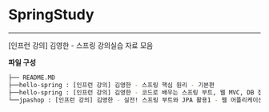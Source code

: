 # SpringStudy

---

[인프런 강의] 김영한 - 스프링 강의실습 자료 모음

**파일 구성**

```bash
├── README.MD
├──hello-spring : [인프런 강의] 김영한 - 스프링 핵심 원리 - 기본편
├──hello-spring : [인프런 강의] 김영한 - 코드로 배우는 스프링 부트, 웹 MVC, DB 접근 기술 강의자료
└──jpashop : [인프런 강의] 김영한 - 실전! 스프링 부트와 JPA 활용1 - 웹 어플리케이션 개발 강의자료
```
